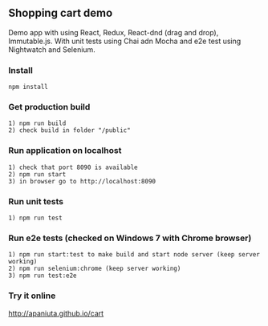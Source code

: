 ## Shopping cart demo

Demo app with using React, Redux, React-dnd (drag and drop), Immutable.js. With unit tests using Chai adn Mocha and e2e test using Nightwatch and Selenium.

### Install

    npm install

### Get production build

    1) npm run build
    2) check build in folder "/public"
    
### Run application on localhost

    1) check that port 8090 is available
    2) npm run start
    3) in browser go to http://localhost:8090
	
### Run unit tests

    1) npm run test
	
### Run e2e tests (checked on Windows 7 with Chrome browser)

    1) npm run start:test to make build and start node server (keep server working)
	2) npm run selenium:chrome (keep server working)
	3) npm run test:e2e

### Try it online

http://apaniuta.github.io/cart
